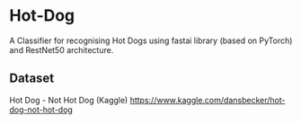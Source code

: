 # Hot-Dog
A Classifier for recognising Hot Dogs using fastai library (based on PyTorch) and RestNet50 architecture.


## Dataset 
Hot Dog - Not Hot Dog (Kaggle)
https://www.kaggle.com/dansbecker/hot-dog-not-hot-dog 



